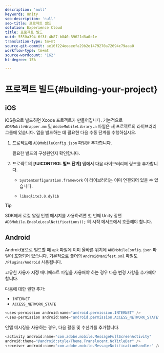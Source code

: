 ```yaml
---
description: 'null'
keywords: Unity
seo-description: 'null'
seo-title: 프로젝트 빌드
solution: Experience Cloud
title: 프로젝트 빌드
uuid: 5550a394-6f3f-4b87-b840-89621d8a0c1e
translation-type: tm+mt
source-git-commit: ae16f224eeaeefa29b2e1479270a72694c79aaa0
workflow-type: tm+mt
source-wordcount: '162'
ht-degree: 15%

---
```



# 프로젝트 빌드{#building-your-project}

## iOS

iOS용으로 빌드하면 Xcode 프로젝트가 만들어집니다. 기본적으로 `ADBMobileWrapper.mm` 및 `AdobeMobileLibrary.a` 파일은 새 프로젝트의 라이브러리 그룹에 있습니다. 앱을 빌드하는 데 필요한 다음 수동 단계를 수행하십시오.

1. 프로젝트에 `ADBMobileConfig.json` 파일을 추가합니다.

   필요한 빌드의 구성원인지 확인합니다.

1. 프로젝트의 **[!UICONTROL 빌드 단계]** 탭에서 다음 라이브러리에 링크를 추가합니다.

   * `SystemConfiguration.framework`
이 라이브러리는 이미 연결되어 있을 수 있습니다.

   * `libsqlite3.0.dylib`

>[!TIP]
>
>SDK에서 로컬 알림 인앱 메시지를 사용하려면 첫 번째 Unity 장면 `ADBMobile.EnableLocalNotifications();` 의 시작 메서드에서 호출해야 합니다.

## Android

Android용으로 빌드할 때 `apk` 파일에 이미 올바른 위치에 `ADBMobileConfig.json` 파일이 포함되어 있습니다. 기본적으로 폴더의 `AndroidManifest.xml` 파일도 `/Plugins/Android` 사용됩니다.

고유한 사용자 지정 매니페스트 파일을 사용해야 하는 경우 다음 변경 사항을 추가해야 합니다.

다음에 대한 권한 추가:

* `INTERNET`
* `ACCESS_NETWORK_STATE`

```java
<uses-permission android:name="android.permission.INTERNET" />
<uses-permission android:name="android.permission.ACCESS_NETWORK_STATE" />
```

인앱 메시징을 사용하는 경우, 다음 활동 및 수신기를 추가합니다.

```java
<activity android:name="com.adobe.mobile.MessageFullScreenActivity"  
android:theme="@android:style/Theme.Translucent.NoTitleBar" />
<receiver android:name="com.adobe.mobile.MessageNotificationHandler" />
```
